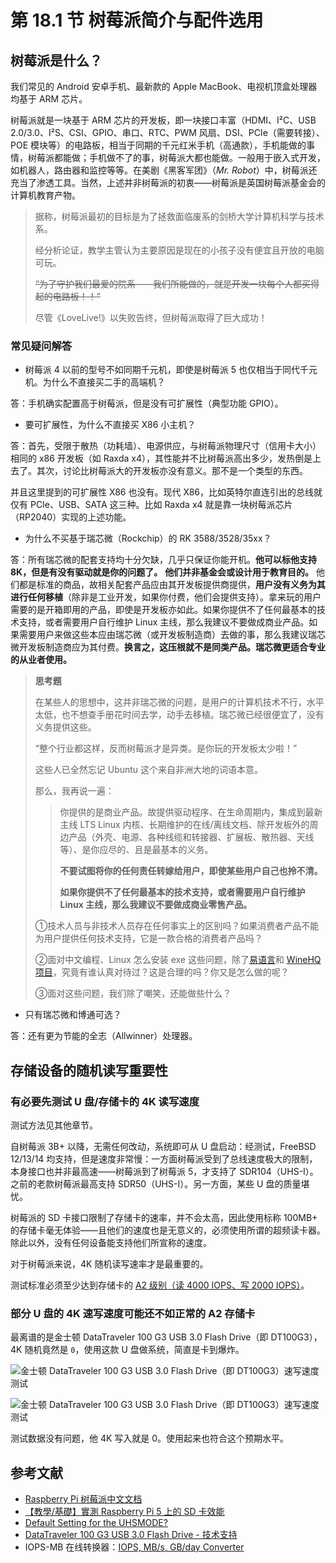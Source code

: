 # 第 18.1 节 树莓派简介与配件选用

## 树莓派是什么？

我们常见的 Android 安卓手机、最新款的 Apple MacBook、电视机顶盒处理器均基于 ARM 芯片。

树莓派就是一块基于 ARM 芯片的开发板，即一块接口丰富（HDMI、I²C、USB 2.0/3.0、I²S、CSI、GPIO、串口、RTC、PWM 风扇、DSI、PCIe（需要转接）、POE 模块等）的电路板，相当于同期的千元红米手机（高通款），手机能做的事情，树莓派都能做；手机做不了的事，树莓派大都也能做。一般用于嵌入式开发，如机器人，路由器和监控等等。在美剧《黑客军团》（*Mr. Robot*）中，树莓派还充当了渗透工具。当然，上述并非树莓派的初衷——树莓派是英国树莓派基金会的计算机教育产物。


>据称，树莓派最初的目标是为了拯救面临废系的剑桥大学计算机科学与技术系。
>
>经分析论证，教学主管认为主要原因是现在的小孩子没有便宜且开放的电脑可玩。
>
>~~“为了守护我们最爱的院系——我们所能做的，就是开发一块每个人都买得起的电路板！！”~~
>
>尽管《LoveLive!》以失败告终，但树莓派取得了巨大成功！


### 常见疑问解答

- 树莓派 4 以前的型号不如同期千元机，即使是树莓派 5 也仅相当于同代千元机。为什么不直接买二手的高端机？

答：手机确实配置高于树莓派，但是没有可扩展性（典型功能 GPIO）。

- 要可扩展性，为什么不直接买 X86 小主机？

答：首先，受限于散热（功耗墙）、电源供应，与树莓派物理尺寸（信用卡大小）相同的 x86 开发板（如 Raxda x4），其性能并不比树莓派高出多少，发热倒是上去了。其次，讨论比树莓派大的开发板亦没有意义。那不是一个类型的东西。

并且这里提到的可扩展性 X86 也没有。现代 X86，比如英特尔直连引出的总线就仅有 PCIe、USB、SATA 这三种。比如 Raxda x4 就是靠一块树莓派芯片（RP2040）实现的上述功能。

- 为什么不买基于瑞芯微（Rockchip）的 RK 3588/3528/35xx？

答：所有瑞芯微的配套支持均十分欠缺，几乎只保证你能开机。**他可以标他支持 8K，但是有没有驱动就是你的问题了。** **他们并非基金会或设计用于教育目的。** 他们都是标准的商品，故相关配套产品应由其开发板提供商提供，**用户没有义务为其进行任何移植**（除非是工业开发，如果你付费，他们会提供支持）。拿来玩的用户需要的是开箱即用的产品，即使是开发板亦如此。如果你提供不了任何最基本的技术支持，或者需要用户自行维护 Linux 主线，那么我建议不要做成商业产品。如果需要用户来做这些本应由瑞芯微（或开发板制造商）去做的事，那么我建议瑞芯微开发板制造商应为其付费。**换言之，这压根就不是同类产品。瑞芯微更适合专业的从业者使用。**

>**思考题**
>
>在某些人的思想中，这并非瑞芯微的问题，是用户的计算机技术不行，水平太低，也不想查手册花时间去学，动手去移植。瑞芯微已经很便宜了，没有义务提供这些。
>
>“整个行业都这样，反而树莓派才是异类。是你玩的开发板太少啦！”
>
>这些人已全然忘记 Ubuntu 这个来自非洲大地的词语本意。
>
>那么，我再说一遍：
>
>>你提供的是商业产品。故提供驱动程序、在生命周期内，集成到最新主线 LTS Linux 内核、长期维护的在线/离线文档、除开发板外的周边产品（外壳、电源、各种线缆和转接器、扩展板、散热器、天线等）、是你应尽的、且是最基本的义务。
>>
>>**不要试图将你的任何责任转嫁给用户，即使某些用户自己也拎不清。**
>>
>>**如果你提供不了任何最基本的技术支持，或者需要用户自行维护 Linux 主线，那么我建议不要做成商业零售产品。**
>>
>①技术人员与非技术人员存在任何事实上的区别吗？如果消费者产品不能为用户提供任何技术支持，它是一款合格的消费者产品吗？
>
>②面对中文编程、Linux 怎么安装 exe 这些问题，除了[易语言](https://www.dywt.com.cn/)和 [WineHQ 项目](https://www.winehq.org/)，究竟有谁认真对待过？这是合理的吗？你又是怎么做的呢？
>
>③面对这些问题，我们除了嘲笑，还能做些什么？


- 只有瑞芯微和博通可选？

答：还有更为节能的全志（Allwinner）处理器。

## 存储设备的随机读写重要性

### 有必要先测试 U 盘/存储卡的 4K 读写速度

测试方法见其他章节。

自树莓派 3B+ 以降，无需任何改动，系统即可从 U 盘启动：经测试，FreeBSD 12/13/14 均支持，但是速度非常慢：一方面树莓派受到了总线速度极大的限制，本身接口也并非最高速——树莓派到了树莓派 5，才支持了 SDR104（UHS-I）。之前的老款树莓派最高支持 SDR50（UHS-I）。另一方面，某些 U 盘的质量堪忧。

树莓派的 SD 卡接口限制了存储卡的速率，并不会太高，因此使用标称 100MB+ 的存储卡毫无体验——且他们的速度也是无意义的，必须使用所谓的超频读卡器。除此以外，没有任何设备能支持他们所宣称的速度。

对于树莓派来说，4K 随机读写速率才是最重要的。

测试标准必须至少达到存储卡的 [A2 级别（读 4000 IOPS、写 2000 IOPS）](https://www.kingston.com/cn/blog/personal-storage/microsd-sd-memory-card-naming-conventions)。



### 部分 U 盘的 4K 速写速度可能还不如正常的 A2 存储卡

最离谱的是金士顿 DataTraveler 100 G3 USB 3.0 Flash Drive（即 DT100G3），4K 随机竟然是 `0`，使用这款 U 盘做系统，简直是卡到爆炸。

![金士顿 DataTraveler 100 G3 USB 3.0 Flash Drive（即 DT100G3）速写速度测试](../.gitbook/assets/1011.png)

![金士顿 DataTraveler 100 G3 USB 3.0 Flash Drive（即 DT100G3）速写速度测试](../.gitbook/assets/1012.png)

测试数据没有问题，他 4K 写入就是 0。使用起来也符合这个预期水平。

## 参考文献

- [Raspberry Pi 树莓派中文文档](https://rpicn.bsdcn.org)
- [【教學/基礎】實測 Raspberry Pi 5 上的 SD 卡效能](https://piepie.com.tw/52880/sd-card-performance-in-raspberry-pi-5)
- [Default Setting for the UHSMODE?](https://forums.raspberrypi.com/viewtopic.php?t=75464)
- [DataTraveler 100 G3 USB 3.0 Flash Drive - 技术支持](https://www.kingston.com/cn/support/technical/products/dt100g3)
- IOPS-MB 在线转换器：[IOPS, MB/s, GB/day Converter](https://wintelguy.com/iops-mbs-gbday-calc.pl)


